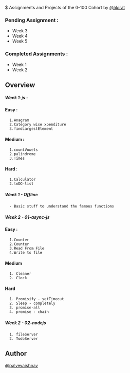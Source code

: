 $ Assignments and Projects of the 0-100 Cohort by [@hkirat](https://github.com/hkirat)

### Pending Assignment :
  - Week 3 
  - Week 4
  - Week 5

### Completed Assignments :
  - Week 1
  - Week 2

## Overview 
##### Week 1-js -
  #### Easy :
      1.Anagram
      2.Category wise xpenditure
      3.findLargestElement
  #### Medium :
      1.countVowels
      2.palindrome
      3.Times  
  #### Hard :
      1.Calculator
      2.toDO-list


##### Week 1 - Offline 
      - Basic stuff to understand the famous functions


##### Week 2 - 01-async-js
  #### Easy :
      1.Counter
      2.Counter
      3.Read From File
      4.Write to file
  #### Medium 
      1. Cleaner
      2. Clock
  #### Hard
      1. Promisify - setTimeout
      2. Sleep - completely 
      3. promise-all
      4. promise - chain

##### Week 2 - 02-nodejs
      1. fileServer
      2. TodoServer
    

## Author 
[@palvevaishnav](https://github.com/palvevaishnav)
    
